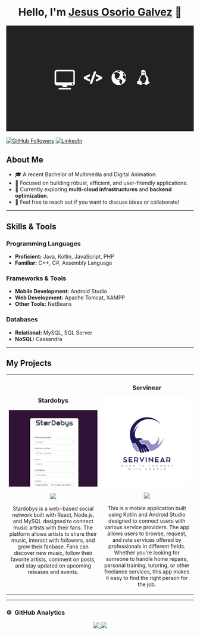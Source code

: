 <div align="center">
<h1 align="center">Hello, I'm <a href="https://github.com/jesus2419">Jesus Osorio Galvez</a> 👋</h1>
</div>
<img src="https://github.com/jesus2419/imagenes/blob/main/fondo.jpeg" alt="Profile Banner" width="800">

[![GitHub Followers](https://img.shields.io/github/followers/YourUsername?style=social)](https://github.com/jesus2419)
[![LinkedIn](https://img.shields.io/badge/LinkedIn-Connect-blue?style=social&logo=linkedin)](https://www.linkedin.com/in/jesús-osorio-79772a229/)

## About Me

- 🎓 A recent Bachelor of Multimedia and Digital Animation.  
- 🌟 Focused on building robust, efficient, and user-friendly applications.  
- 🌱 Currently exploring **multi-cloud infrastructures** and **backend optimization**.  
- 💬 Feel free to reach out if you want to discuss ideas or collaborate!  

---

## Skills & Tools  

### Programming Languages
- **Proficient:** Java, Kotlin, JavaScript, PHP  
- **Familiar:** C++, C#, Assembly Language  

### Frameworks & Tools
- **Mobile Development:** Android Studio  
- **Web Development:** Apache Tomcat, XAMPP  
- **Other Tools:** NetBeans  

### Databases
- **Relational:** MySQL, SQL Server  
- **NoSQL:** Cassandra  

---

## My Projects  
<table>
<tr>
<td width="50%">
<h3 align="center">Stardobys</h3>
<div align="center">
<a href="https://github.com/jesus2419/StarDobys"><img src="https://github.com/jesus2419/imagenes/blob/main/stardobys2.png" alt="Project 1" width="400"></a>
<p>
<a href="https://github.com/jesus2419/StarDobys">
<img src="https://img.shields.io/badge/CODE-ff9?style=for-the-badge&logo=github&logoColor=black">
</a>
</p>
<p>Stardobys is a web-based social network built with React, Node.js, and MySQL designed to connect music artists with their fans. The platform allows artists to share their music, interact with followers, and grow their fanbase. Fans can discover new music, follow their favorite artists, comment on posts, and stay updated on upcoming releases and events.</p>
</div>
</td>

<td width="50%">
<h3 align="center">Servinear</h3>
<div align="center">
<a href="https://github.com/jesus2419/ServiNear"><img src="https://github.com/jesus2419/imagenes/blob/main/servinear.png" alt="Project 2" width="400"></a>
<p>
<a href="https://github.com/jesus2419/ServiNear">
<img src="https://img.shields.io/badge/CODE-ff9?style=for-the-badge&logo=github&logoColor=black">
</a>
</p>
<p>This is a mobile application built using Kotlin and Android Studio designed to connect users with various service providers. The app allows users to browse, request, and rate services offered by professionals in different fields. Whether you're looking for someone to handle home repairs, personal training, tutoring, or other freelance services, this app makes it easy to find the right person for the job.</p>
</div>
</td>
</tr>
</table>

---

### ⚙️ &nbsp;GitHub Analytics  

<p align="center">
<a href="https://github.com/jesus2419">
  <img height="180em" src="https://github-readme-stats-eight-theta.vercel.app/api?username=jesus2419&show_icons=true&theme=algolia&include_all_commits=true&count_private=true"/>
  <img height="180em" src="https://github-readme-stats-eight-theta.vercel.app/api/top-langs/?username=jesus2419&layout=compact&langs_count=8&theme=algolia"/>
</a>
</p>
